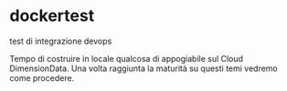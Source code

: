 # dockertest
test di integrazione devops

Tempo di costruire in locale qualcosa di appogiabile sul Cloud DimensionData. Una volta raggiunta la maturità su questi temi vedremo come procedere.
